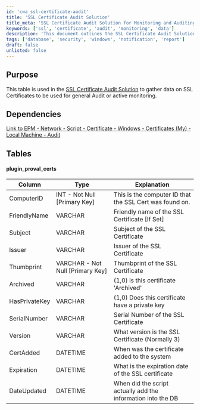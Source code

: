 ```yaml
---
id: 'cwa_ssl-certificate-audit'
title: 'SSL Certificate Audit Solution'
title_meta: 'SSL Certificate Audit Solution for Monitoring and Auditing SSL Certificates'
keywords: ['ssl', 'certificate', 'audit', 'monitoring', 'data']
description: 'This document outlines the SSL Certificate Audit Solution, detailing the structure of the database table used to gather information on SSL Certificates for auditing and monitoring purposes. It provides an overview of the dependencies, table structure, and the specific columns included in the plugin_proval_certs table.'
tags: ['database', 'security', 'windows', 'notification', 'report']
draft: false
unlisted: false
---
```

## Purpose

This table is used in the [SSL Certificate Audit Solution](https://proval.itglue.com/DOC-5078775-9256566) to gather data on SSL Certificates to be used for general Audit or active monitoring.

## Dependencies

[Link to EPM - Network - Script - Certificate - Windows - Certificates (My) - Local Machine - Audit](https://proval.itglue.com/DOC-5078775-9256568)

## Tables

#### plugin_proval_certs

| Column        | Type                                      | Explanation                                                        |
|---------------|-------------------------------------------|--------------------------------------------------------------------|
| ComputerID    | INT - Not Null [Primary Key]             | This is the computer ID that the SSL Cert was found on.            |
| FriendlyName  | VARCHAR                                   | Friendly name of the SSL Certificate [If Set]                      |
| Subject       | VARCHAR                                   | Subject of the SSL Certificate                                      |
| Issuer        | VARCHAR                                   | Issuer of the SSL Certificate                                       |
| Thumbprint    | VARCHAR - Not Null [Primary Key]         | Thumbprint of the SSL Certificate                                   |
| Archived      | VARCHAR                                   | (1,0) is this certificate 'Archived'                               |
| HasPrivateKey  | VARCHAR                                   | (1,0) Does this certificate have a private key                     |
| SerialNumber  | VARCHAR                                   | Serial Number of the SSL Certificate                                |
| Version       | VARCHAR                                   | What version is the SSL Certificate (Normally 3)                   |
| CertAdded     | DATETIME                                  | When was the certificate added to the system                        |
| Expiration    | DATETIME                                  | What is the expiration date of the SSL certificate                  |
| DateUpdated   | DATETIME                                  | When did the script actually add the information into the DB       |



